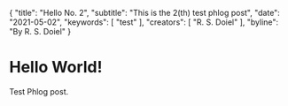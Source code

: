 {
	"title": "Hello No. 2",
	"subtitle": "This is the 2(th) test phlog post",
	"date": "2021-05-02",
	"keywords": [ "test" ],
	"creators": [ "R. S. Doiel" ],
	"byline": "By R. S. Doiel"
}


# Hello World!

Test Phlog post.
